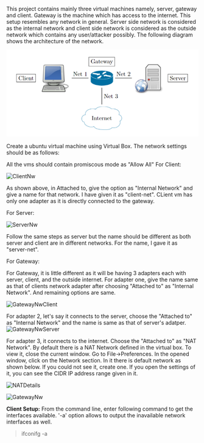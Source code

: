 This project contains mainly three virtual machines namely, server, gateway and client. Gateway is the machine which has access to the internet. 
This setup resembles any network in general. Server side network is considered as the internal network and client side network is considered as the outside network which 
contains any user/attacker possibly. The following diagram shows the architecture of the network.

![Architecture](images/ProjectArch.PNG)

Create a ubuntu virtual machine using Virtual Box. The network settings should be as follows:

All the vms should contain promiscous mode as "Allow All"
For Client:

![ClientNw](https://user-images.githubusercontent.com/102641432/174468606-e9e8bd96-6edf-488e-a167-a26a493c2f55.PNG)


As shown above, in Attached to, give the option as "Internal Network" and give a name for that network. I have given it as "client-net". CLient vm has only one adapter as it is directly connected to the gateway. 

For Server:

![ServerNw](https://user-images.githubusercontent.com/102641432/174468600-e0b529b9-d188-4b6c-bdd6-29917e6457d1.PNG)


Follow the same steps as server but the name should be different as both server and client are in different networks. For the name, I gave it as "server-net".

For Gateway:

For Gateway, it is little different as it will be having 3 adapters each with server, client, and the outside internet. For adapter one, give the name same as that of clients network adapter after choosing "Attached to" as "Internal Network". And remaining options are same.

![GatewayNwClient](https://user-images.githubusercontent.com/102641432/174468594-06792e58-c15a-493f-82fc-e04bc290d4d5.PNG)


For adapter 2, let's say it connects to the server, choose the "Attached to" as "Internal Network" and the name is same as that of server's adatper.
![GatewayNwServer](https://user-images.githubusercontent.com/102641432/174468587-2728e8cd-c4a3-4cf5-bfb0-415239c9c2d3.PNG)


For adapter 3, it connects to the internet. Choose the "Attached to" as "NAT Network". By default there is a NAT Network defined in the virtual box. To view it, close the current window. Go to File->Preferences. In the opened window, click on the Network section. In it there is default network as shown below. If you could not see it, create one. If you open the settings of it, you can see the CIDR IP address range given in it.

![NATDetails](https://user-images.githubusercontent.com/102641432/174468565-3f7f6b45-3d0d-4d72-9500-31a48b887afd.PNG)

![GatewayNw](https://user-images.githubusercontent.com/102641432/174468577-93d968aa-bcc4-4e03-8a65-52cafdecd3e5.PNG)


**Client Setup:**
From the command line, enter following command to get the interfaces available. '-a' option allows to output the inavailable network interfaces as well.
> ifconifg -a

